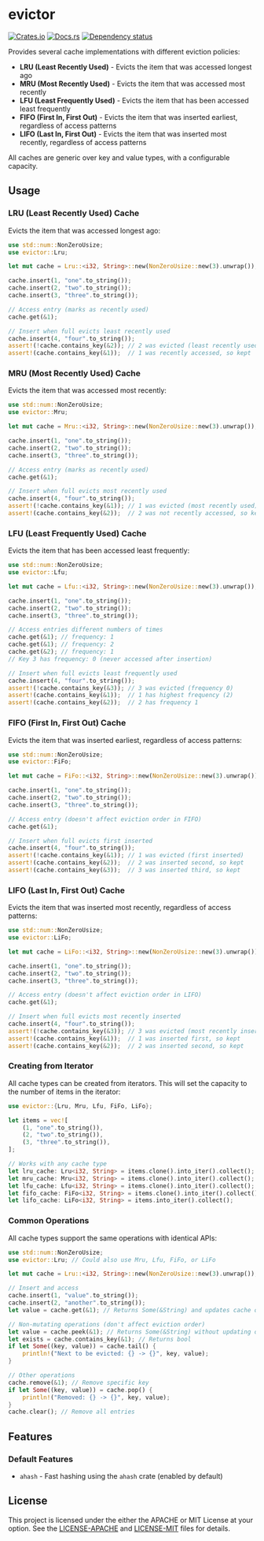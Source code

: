 # evictor

[![Crates.io](https://img.shields.io/crates/v/evictor.svg)](https://crates.io/crates/evictor)
[![Docs.rs](https://docs.rs/evictor/badge.svg)](https://docs.rs/evictor)
[![Dependency status](https://deps.rs/repo/github/jesterhearts/evictor/status.svg)](https://deps.rs/repo/github/jesterhearts/evictor)

Provides several cache implementations with different eviction policies:

- **LRU (Least Recently Used)** - Evicts the item that was accessed longest ago
- **MRU (Most Recently Used)** - Evicts the item that was accessed most recently  
- **LFU (Least Frequently Used)** - Evicts the item that has been accessed least frequently
- **FIFO (First In, First Out)** - Evicts the item that was inserted earliest, regardless of access patterns
- **LIFO (Last In, First Out)** - Evicts the item that was inserted most recently, regardless of access patterns

All caches are generic over key and value types, with a configurable capacity. 

## Usage

### LRU (Least Recently Used) Cache

Evicts the item that was accessed longest ago:

```rust
use std::num::NonZeroUsize;
use evictor::Lru;

let mut cache = Lru::<i32, String>::new(NonZeroUsize::new(3).unwrap());

cache.insert(1, "one".to_string());
cache.insert(2, "two".to_string());
cache.insert(3, "three".to_string());

// Access entry (marks as recently used)
cache.get(&1);

// Insert when full evicts least recently used
cache.insert(4, "four".to_string());
assert!(!cache.contains_key(&2)); // 2 was evicted (least recently used)
assert!(cache.contains_key(&1));  // 1 was recently accessed, so kept
```

### MRU (Most Recently Used) Cache

Evicts the item that was accessed most recently:

```rust
use std::num::NonZeroUsize;
use evictor::Mru;

let mut cache = Mru::<i32, String>::new(NonZeroUsize::new(3).unwrap());

cache.insert(1, "one".to_string());
cache.insert(2, "two".to_string());
cache.insert(3, "three".to_string());

// Access entry (marks as recently used)
cache.get(&1);

// Insert when full evicts most recently used
cache.insert(4, "four".to_string());
assert!(!cache.contains_key(&1)); // 1 was evicted (most recently used)
assert!(cache.contains_key(&2));  // 2 was not recently accessed, so kept
```

### LFU (Least Frequently Used) Cache

Evicts the item that has been accessed least frequently:

```rust
use std::num::NonZeroUsize;
use evictor::Lfu;

let mut cache = Lfu::<i32, String>::new(NonZeroUsize::new(3).unwrap());

cache.insert(1, "one".to_string());
cache.insert(2, "two".to_string());
cache.insert(3, "three".to_string());

// Access entries different numbers of times
cache.get(&1); // frequency: 1
cache.get(&1); // frequency: 2
cache.get(&2); // frequency: 1
// Key 3 has frequency: 0 (never accessed after insertion)

// Insert when full evicts least frequently used
cache.insert(4, "four".to_string());
assert!(!cache.contains_key(&3)); // 3 was evicted (frequency 0)
assert!(cache.contains_key(&1));  // 1 has highest frequency (2)
assert!(cache.contains_key(&2));  // 2 has frequency 1
```

### FIFO (First In, First Out) Cache

Evicts the item that was inserted earliest, regardless of access patterns:

```rust
use std::num::NonZeroUsize;
use evictor::FiFo;

let mut cache = FiFo::<i32, String>::new(NonZeroUsize::new(3).unwrap());

cache.insert(1, "one".to_string());
cache.insert(2, "two".to_string());
cache.insert(3, "three".to_string());

// Access entry (doesn't affect eviction order in FIFO)
cache.get(&1);

// Insert when full evicts first inserted
cache.insert(4, "four".to_string());
assert!(!cache.contains_key(&1)); // 1 was evicted (first inserted)
assert!(cache.contains_key(&2));  // 2 was inserted second, so kept
assert!(cache.contains_key(&3));  // 3 was inserted third, so kept
```

### LIFO (Last In, First Out) Cache

Evicts the item that was inserted most recently, regardless of access patterns:

```rust
use std::num::NonZeroUsize;
use evictor::LiFo;

let mut cache = LiFo::<i32, String>::new(NonZeroUsize::new(3).unwrap());

cache.insert(1, "one".to_string());
cache.insert(2, "two".to_string());
cache.insert(3, "three".to_string());

// Access entry (doesn't affect eviction order in LIFO)
cache.get(&1);

// Insert when full evicts most recently inserted
cache.insert(4, "four".to_string());
assert!(!cache.contains_key(&3)); // 3 was evicted (most recently inserted)
assert!(cache.contains_key(&1));  // 1 was inserted first, so kept
assert!(cache.contains_key(&2));  // 2 was inserted second, so kept
```

### Creating from Iterator

All cache types can be created from iterators. This will set the capacity to the number of items in the iterator:

```rust
use evictor::{Lru, Mru, Lfu, FiFo, LiFo};

let items = vec![
    (1, "one".to_string()),
    (2, "two".to_string()),
    (3, "three".to_string()),
];

// Works with any cache type
let lru_cache: Lru<i32, String> = items.clone().into_iter().collect();
let mru_cache: Mru<i32, String> = items.clone().into_iter().collect();
let lfu_cache: Lfu<i32, String> = items.clone().into_iter().collect();
let fifo_cache: FiFo<i32, String> = items.clone().into_iter().collect();
let lifo_cache: LiFo<i32, String> = items.into_iter().collect();
```

### Common Operations

All cache types support the same operations with identical APIs:

```rust
use std::num::NonZeroUsize;
use evictor::Lru; // Could also use Mru, Lfu, FiFo, or LiFo

let mut cache = Lru::<i32, String>::new(NonZeroUsize::new(3).unwrap());

// Insert and access
cache.insert(1, "value".to_string());
cache.insert(2, "another".to_string());
let value = cache.get(&1); // Returns Some(&String) and updates cache order

// Non-mutating operations (don't affect eviction order)
let value = cache.peek(&1); // Returns Some(&String) without updating order
let exists = cache.contains_key(&1); // Returns bool
if let Some((key, value)) = cache.tail() {
    println!("Next to be evicted: {} -> {}", key, value);
}

// Other operations
cache.remove(&1); // Remove specific key
if let Some((key, value)) = cache.pop() {
    println!("Removed: {} -> {}", key, value);
}
cache.clear(); // Remove all entries
```

## Features

### Default Features

- `ahash` - Fast hashing using the `ahash` crate (enabled by default)

## License

This project is licensed under the either the APACHE or MIT License at your option. See the
[LICENSE-APACHE](LICENSE-APACHE) and [LICENSE-MIT](LICENSE-MIT) files for details.